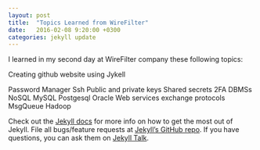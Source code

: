 ```yaml
---
layout: post
title:  "Topics Learned from WireFilter"
date:   2016-02-08 9:20:00 +0300
categories: jekyll update
---
```


I learned in my second day at WireFilter company these following topics:

 Creating github website using Jykell
 
 Password Manager
 Ssh
 Public and private keys
 Shared secrets
 2FA
 DBMSs
 NoSQL
 MySQL
 Postgesql
 Oracle
 Web services exchange protocols
 MsgQueue
 Hadoop

Check out the [Jekyll docs][jekyll-docs] for more info on how to get the most out of Jekyll. File all bugs/feature requests at [Jekyll’s GitHub repo][jekyll-gh]. If you have questions, you can ask them on [Jekyll Talk][jekyll-talk].

[jekyll-docs]: http://jekyllrb.com/docs/home
[jekyll-gh]:   https://github.com/jekyll/jekyll
[jekyll-talk]: https://talk.jekyllrb.com/
